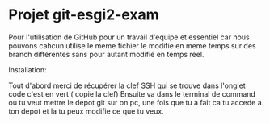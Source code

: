 # Projet git-esgi2-exam

Pour l'utilisation de GitHub pour un travail d'equipe et essentiel car nous pouvons cahcun utilise le meme fichier le modifie en meme temps sur des branch différentes sans pour autant modifié en temps réel.

Installation:

Tout d'abord merci de récupérer la clef SSH qui se trouve dans l'onglet code c'est en vert ( copie la clef)
Ensuite va dans le terminal de command ou tu veut mettre le depot git sur on pc, une fois que tu a fait ca tu accede a ton depot et la tu peux modifie ce que tu veux.